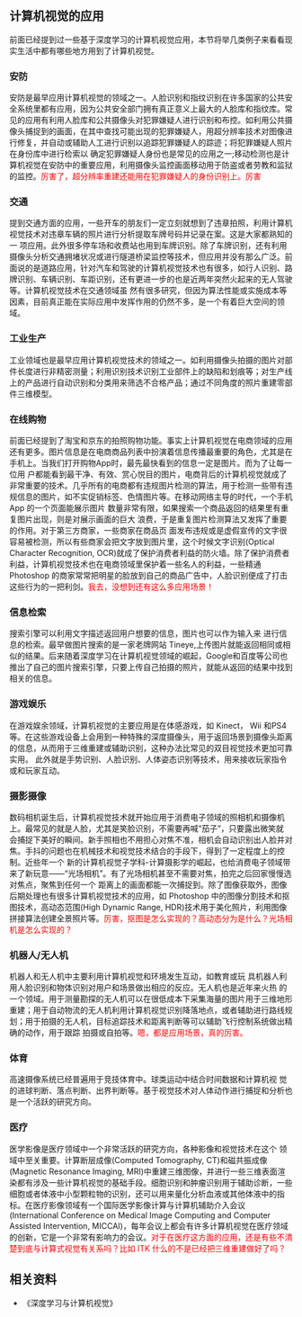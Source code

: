 

## 计算机视觉的应用

前面已经提到过一些基于深度学习的计算机视觉应用，本节将举几类例子来看看现实生活中都有哪些地方用到了计算机视觉。

### 安防

安防是最早应用计算机视觉的领域之一。人脸识别和指纹识别在许多国家的公共安全系统里都有应用，因为公共安全部门拥有真正意义上最大的人脸库和指纹库。常见的应用有利用人脸库和公共摄像头对犯罪嫌疑人进行识别和布控。如利用公共摄像头捕捉到的画面，在其中查找可能出现的犯罪嫌疑人，用超分辨率技术对图像进行修复，并自动或辅助人工进行识别以追踪犯罪嫌疑人的踪迹；将犯罪嫌疑人照片在身份库中进行检索以 确定犯罪嫌疑人身份也是常见的应用之一;移动检测也是计算机视觉在安防中的重要应用，利用摄像头监控画面移动用于防盗或者劳教和监狱的监控。<span style="color:red;">厉害了，超分辨率重建还能用在犯罪嫌疑人的身份识别上。厉害</span>

### 交通

提到交通方面的应用，一些开车的朋友们一定立刻就想到了违章拍照，利用计算机视觉技术对违章车辆的照片进行分析提取车牌号码并记录在案。这是大家都熟知的一 项应用。此外很多停车场和收费站也用到车牌识别。除了车牌识别，还有利用摄像头分析交通拥堵状况或进行隧道桥梁监控等技术，但应用并没有那么广泛。前面说的是道路应用，针对汽车和驾驶的计算机视觉技术也有很多，如行人识别、路牌识别、车辆识别、车距识别，还有更进一步的也是近两年突然火起来的无人驾驶等。计算机视觉技术在交通领域虽 然有很多研究，但因为算法性能或实施成本等因素，目前真正能在实际应用中发挥作用的仍然不多，是一个有着巨大空间的领域。

### 工业生产

工业领域也是最早应用计算机视觉技术的领域之一。如利用摄像头拍摄的图片对部件长度进行非精密测量；利用识别技术识别工业部件上的缺陷和划痕等；对生产线上的产品进行自动识别和分类用来筛选不合格产品；通过不同角度的照片重建零部件三维模型。

### 在线购物


前面已经提到了淘宝和京东的拍照购物功能。事实上计算机视觉在电商领域的应用还有更多。图片信息是在电商商品列表中扮演着信息传播最重要的角色，尤其是在手机上。当我们打开购物App时，最先最快看到的信息一定是图片。而为了让每一位用 户都能看到最干净、有效、赏心悦目的图片，电商背后的计算机视觉就成了非常重要的技术。几乎所有的电商都有违规图片检测的算法，用于检测一些带有违规信息的图片，如不实促销标签、色情图片等。在移动网络主导的时代，一个手机 App 的一个页面能展示图片 数量非常有限，如果搜索一个商品返回的结果里有重复图片出现，则是对展示画面的巨大 浪费，于是重复图片检测算法又发挥了重要的作用。对于第三方商家，一些商家在商品页 面发布违规或是虚假宣传的文字很容易被检测，所以有些商家会把文字放到图片里，这个时候文字识别(Optical Character Recognition, OCR)就成了保护消费者利益的防火墙。除了保护消费者利益，计算机视觉技术也在电商领域里保护着一些名人的利益，一些精通 Photoshop 的商家常常把明星的脸放到自己的商品广告中，人脸识别便成了打击这些行为的一把利剑。<span style="color:red;">我去，没想到还有这么多应用场景！</span>

### 信息检索

搜索引擎可以利用文字描述返回用户想要的信息，图片也可以作为输入来 进行信息的检索。最早做图片搜索的是一家老牌网站 Tineye,上传图片就能返回相同或相似的结果。后来随着深度学习在计算机视觉领域的崛起，Google和百度等公司也推出了自己的图片搜索引擎，只要上传自己拍摄的照片，就能从返回的结果中找到相关的信息。

### 游戏娱乐

在游戏娱余领域，计算机视觉的主要应用是在体感游戏，如 Kinect， Wii 和PS4等。在这些游戏设备上会用到一种特殊的深度摄像头，用于返回场景到摄像头距离 的信息，从而用于三维重建或辅助识别，这种办法比常见的双目视觉技术更加可靠实用。 此外就是手势识别、人脸识别、人体姿态识别等技术，用来接收玩家指令或和玩家互动。

### 摄影摄像

数码相机诞生后，计算机视觉技术就开始应用于消费电子领域的照相机和摄像机上。最常见的就是人脸，尤其是笑脸识别，不需要再喊“茄子”，只要露出微笑就 会捕捉下美好的瞬间。新手照相也不用担心对焦不准，相机会自动识别出人脸并对焦。手抖的问题也在机械技术和视觉技术结合的手段下，得到了一定程度上的控制。近些年一个 新的计算机视觉子学科-计算摄影学的崛起，也给消费电子领域带来了新玩意——“光场相机”。有了光场相机甚至不需要对焦，拍完之后回家慢慢选对焦点，聚焦到任何一个 距离上的画面都能一次捕捉到。除了图像获取外，图像后期处理也有很多计算机视觉技术的应用，如 Photoshop 中的图像分割技术和抠图技术，高动态范围(High Dynamic Range, HDR)技术用于美化照片，利用图像拼接算法创建全景照片等。<span style="color:red;">厉害，抠图是怎么实现的？高动态分为是什么？光场相机是怎么实现的？</span>


### 机器人/无人机

机器人和无人机中主要利用计算机视觉和环境发生互动，如教育或玩 具机器人利用人脸识别和物体识别对用户和场景做出相应的反应。无人机也是近年来火热 的一个领域。用于测量勘探的无人机可以在很低成本下采集海量的图片用于三维地形重建；用于自动物流的无人机利用计算机视觉识别降落地点，或者辅助进行路线规划；用于拍摄的无人机，目标追踪技术和距离判断等可以辅助飞行控制系统做出精确的动作，用于跟踪 拍摄或自拍等。<span style="color:red;">嗯，都是应用场景，真的厉害。</span>

### 体育

高速摄像系统已经普遍用于竞技体育中。球类运动中结合时间数据和计算机视 觉的进球判断、落点判断、出界判断等。基于视觉技术对人体动作进行捕捉和分析也是一个活跃的研究方向。

### 医疗

医学影像是医疗领域中一个非常活跃的研究方向，各种影像和视觉技术在这个 领域中至关重要。计算断层成像(Computed Tomography, CT)和磁共振成像(Magnetic Resonance Imaging, MRI)中重建三维图像，并进行一些三维表面渲染都有涉及一些计算机视觉的基础手段。细胞识别和肿瘤识别用于辅助诊断，一些细胞或者体液中小型颗粒物的识别，还可以用来量化分析血液或其他体液中的指标。在医疗影像领域有一个国际医学影像计算与计算机辅助介入会议(International Conference on Medical Image Computing and Computer Assisted Intervention, MICCAI)，每年会议上都会有许多计算机视觉在医疗领域 的创新，它是一个非常有影响力的会议。<span style="color:red;">对于在医疗这方面的应用，还是有些不清楚到底与计算式视觉有关系吗？比如 ITK 什么的不是已经把三维重建做好了吗？</span>



## 相关资料

- 《深度学习与计算机视觉》
